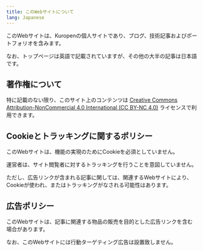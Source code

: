 ```yaml
---
title: このWebサイトについて
lang: Japanese
---
```

このWebサイトは、Kuropenの個人サイトであり、ブログ、技術記事およびポートフォリオを含みます。

なお、トップページは英語で記載されていますが、その他の大半の記事は日本語です。

## 著作権について

特に記載のない限り、このサイト上のコンテンツは
[Creative Commons Attribution-NonCommercial 4.0 International (CC BY-NC 4.0)](https://creativecommons.org/licenses/by-nc/4.0/)
ライセンスで利用できます。

## Cookieとトラッキングに関するポリシー

このWebサイトは、機能の実現のためにCookieを必須としていません。

運営者は、サイト閲覧者に対するトラッキングを行うことを意図していません。

ただし、広告リンクが含まれる記事に関しては、関連するWebサイトにより、Cookieが使われ、またはトラッキングがなされる可能性はあります。

## 広告ポリシー

このWebサイトは、記事に関連する物品の販売を目的とした広告リンクを含む場合があります。

なお、このWebサイトには行動ターゲティング広告は設置致しません。
